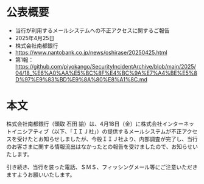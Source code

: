 # 公表概要
- 当行が利用するメールシステムへの不正アクセスに関するご報告
- 2025年4月25日
- 株式会社南都銀行
- https://www.nantobank.co.jp/news/oshirase/20250425.html
- 第1報：https://github.com/piyokango/SecurityIncidentArchive/blob/main/2025/04/18_%E6%A0%AA%E5%BC%8F%E4%BC%9A%E7%A4%BE%E5%8D%97%E9%83%BD%E9%8A%80%E8%A1%8C.md

# 本文
株式会社南都銀行（頭取 石田 諭）は、4月18日（金）に株式会社インターネットイニシアティブ（以下、「ＩＩＪ社」）の提供するメールシステムが不正アクセスを受けたとお知らせしましたが、今般ＩＩＪ社より、内部調査が完了し、当行のお客さまに関する情報流出はなかったとの報告を受けましたので、お知らせいたします。

引き続き、当行を装った電話、ＳＭＳ、フィッシングメール等にご注意いただきますようお願いいたします。
